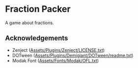# Fraction Packer

A game about fractions.



## Acknowledgements

- Zenject ([Assets/Plugins/Zenject/LICENSE.txt](Assets/Plugins/Zenject/LICENSE.txt))
- DOTween ([Assets/Plugins/Demigiant/DOTween/readme.txt](Assets/Plugins/Demigiant/DOTween/readme.txt))
- Modak Font ([Assets/Fonts/Modak/OFL.txt](Assets/Fonts/Modak/OFL.txt))